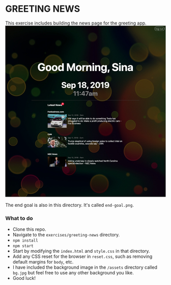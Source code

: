 # GREETING NEWS
This exercise includes building the news page for the greeting app.
![alt text](https://github.com/ColorCode/web-fundamentals-sept-2019/blob/master/exercises/greeting-news/end-goal.png "News")

The end goal is also in this directory. It's called `end-goal.png`.


### What to do 
- Clone this repo.
- Navigate to the `exercises/greeting-news` directory.
- `npm install`
- `npm start`
- Start by modifying the `index.html` and `style.css` in that directory.
- Add any CSS reset for the browser in `reset.css`, such as removing default margins for `body`, etc.
- I have included the background image in the `/assets` directory called `bg.jpg` but feel free to use any other background you like.
- Good luck!